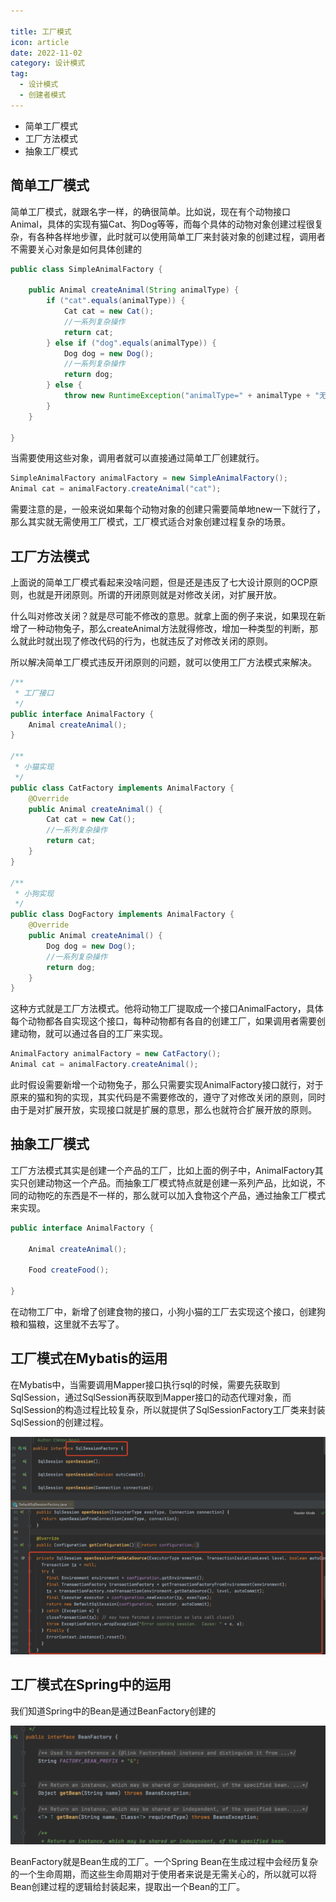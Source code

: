 ```yaml
---

title: 工厂模式
icon: article
date: 2022-11-02
category: 设计模式
tag:
  - 设计模式
  - 创建者模式
---
```




- 简单工厂模式
- 工厂方法模式
- 抽象工厂模式

## 简单工厂模式

简单工厂模式，就跟名字一样，的确很简单。比如说，现在有个动物接口Animal，具体的实现有猫Cat、狗Dog等等，而每个具体的动物对象创建过程很复杂，有各种各样地步骤，此时就可以使用简单工厂来封装对象的创建过程，调用者不需要关心对象是如何具体创建的

```java
public class SimpleAnimalFactory {

    public Animal createAnimal(String animalType) {
        if ("cat".equals(animalType)) {
            Cat cat = new Cat();
            //一系列复杂操作
            return cat;
        } else if ("dog".equals(animalType)) {
            Dog dog = new Dog();
            //一系列复杂操作
            return dog;
        } else {
            throw new RuntimeException("animalType=" + animalType + "无法创建对应对象");
        }
    }

}
```

当需要使用这些对象，调用者就可以直接通过简单工厂创建就行。

```java
SimpleAnimalFactory animalFactory = new SimpleAnimalFactory();
Animal cat = animalFactory.createAnimal("cat");
```

需要注意的是，一般来说如果每个动物对象的创建只需要简单地new一下就行了，那么其实就无需使用工厂模式，工厂模式适合对象创建过程复杂的场景。



## 工厂方法模式

上面说的简单工厂模式看起来没啥问题，但是还是违反了七大设计原则的OCP原则，也就是开闭原则。所谓的开闭原则就是对修改关闭，对扩展开放。

什么叫对修改关闭？就是尽可能不修改的意思。就拿上面的例子来说，如果现在新增了一种动物兔子，那么createAnimal方法就得修改，增加一种类型的判断，那么就此时就出现了修改代码的行为，也就违反了对修改关闭的原则。

所以解决简单工厂模式违反开闭原则的问题，就可以使用工厂方法模式来解决。

```java
/**
 * 工厂接口
 */
public interface AnimalFactory {
    Animal createAnimal();
}

/**
 * 小猫实现
 */
public class CatFactory implements AnimalFactory {
    @Override
    public Animal createAnimal() {
        Cat cat = new Cat();
        //一系列复杂操作
        return cat;
    }
}

/**
 * 小狗实现
 */
public class DogFactory implements AnimalFactory {
    @Override
    public Animal createAnimal() {
        Dog dog = new Dog();
        //一系列复杂操作
        return dog;
    }
}
```



这种方式就是工厂方法模式。他将动物工厂提取成一个接口AnimalFactory，具体每个动物都各自实现这个接口，每种动物都有各自的创建工厂，如果调用者需要创建动物，就可以通过各自的工厂来实现。

```java
AnimalFactory animalFactory = new CatFactory();
Animal cat = animalFactory.createAnimal();
```

此时假设需要新增一个动物兔子，那么只需要实现AnimalFactory接口就行，对于原来的猫和狗的实现，其实代码是不需要修改的，遵守了对修改关闭的原则，同时由于是对扩展开放，实现接口就是扩展的意思，那么也就符合扩展开放的原则。



## 抽象工厂模式

工厂方法模式其实是创建一个产品的工厂，比如上面的例子中，AnimalFactory其实只创建动物这一个产品。而抽象工厂模式特点就是创建一系列产品，比如说，不同的动物吃的东西是不一样的，那么就可以加入食物这个产品，通过抽象工厂模式来实现。

```java
public interface AnimalFactory {

    Animal createAnimal();

    Food createFood();
        
}
```

在动物工厂中，新增了创建食物的接口，小狗小猫的工厂去实现这个接口，创建狗粮和猫粮，这里就不去写了。



## 工厂模式在Mybatis的运用

在Mybatis中，当需要调用Mapper接口执行sql的时候，需要先获取到SqlSession，通过SqlSession再获取到Mapper接口的动态代理对象，而SqlSession的构造过程比较复杂，所以就提供了SqlSessionFactory工厂类来封装SqlSession的创建过程。

![](../images.assets/d7505cf3f512a343da6e46e555ea41b7.png)

## 工厂模式在Spring中的运用

我们知道Spring中的Bean是通过BeanFactory创建的

![](../images.assets/fab2ca47aed9643b1fef9501b3efb274.png)

BeanFactory就是Bean生成的工厂。一个Spring Bean在生成过程中会经历复杂的一个生命周期，而这些生命周期对于使用者来说是无需关心的，所以就可以将Bean创建过程的逻辑给封装起来，提取出一个Bean的工厂。

